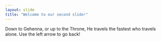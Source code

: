 ```yaml
---
layout: slide
title: "Welcome to our second slide!"
---
```

Down to Gehenna, or up to the Throne, He travels the fastest who travels alone.
Use the left arrow to go back!
